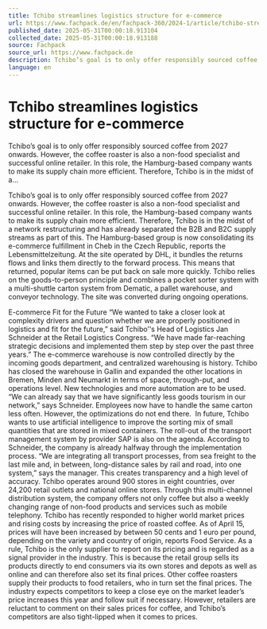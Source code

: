 ```yaml
---
title: Tchibo streamlines logistics structure for e-commerce
url: https://www.fachpack.de/en/fachpack-360/2024-1/article/tchibo-streamlines-logistics-structure-for-e-commerce
published_date: 2025-05-31T00:00:18.913104
collected_date: 2025-05-31T00:00:18.913188
source: Fachpack
source_url: https://www.fachpack.de
description: Tchibo’s goal is to only offer responsibly sourced coffee from 2027 onwards. However, the coffee roaster is also a non-food specialist and successful online retailer. In this role, the Hamburg-based company wants to make its supply chain more efficient. Therefore, Tchibo is in the midst of a...
language: en
---
```


# Tchibo streamlines logistics structure for e-commerce

Tchibo’s goal is to only offer responsibly sourced coffee from 2027 onwards. However, the coffee roaster is also a non-food specialist and successful online retailer. In this role, the Hamburg-based company wants to make its supply chain more efficient. Therefore, Tchibo is in the midst of a...

Tchibo’s goal is to only offer responsibly sourced coffee from 2027 onwards. However, the coffee roaster is also a non-food specialist and successful online retailer. In this role, the Hamburg-based company wants to make its supply chain more efficient. Therefore, Tchibo is in the midst of a network restructuring and has already separated the B2B and B2C supply streams as part of this. 
The Hamburg-based group is now consolidating its e-commerce fulfillment in Cheb in the Czech Republic, reports the Lebensmittelzeitung. At the site operated by DHL, it bundles the returns flows and links them directly to the forward process. This means that returned, popular items can be put back on sale more quickly. Tchibo relies on the goods-to-person principle and combines a pocket sorter system with a multi-shuttle carton system from Dematic, a pallet warehouse, and conveyor technology. The site was converted during ongoing operations.
 
E-commerce Fit for the Future 
“We wanted to take a closer look at complexity drivers and question whether we are properly positioned in logistics and fit for the future,” said Tchibo’'s Head of Logistics Jan Schneider at the Retail Logistics Congress. “We have made far-reaching strategic decisions and implemented them step by step over the past three years.” The e-commerce warehouse is now controlled directly by the incoming goods department, and centralized warehousing is history. 
Tchibo has closed the warehouse in Gallin and expanded the other locations in Bremen, Minden and Neumarkt in terms of space, through-put, and operations level. New technologies and more automation are to be used. “We can already say that we have significantly less goods tourism in our network,” says Schneider. Employees now have to handle the same carton less often. However, the optimizations do not end there.  
In future, Tchibo wants to use artificial intelligence to improve the sorting mix of small quantities that are stored in mixed containers. The roll-out of the transport management system by provider SAP is also on the agenda. According to Schneider, the company is already halfway through the implementation process. “We are integrating all transport processes, from sea freight to the last mile and, in between, long-distance sales by rail and road, into one system,” says the manager. This creates transparency and a high level of accuracy. 
Tchibo operates around 900 stores in eight countries, over 24,200 retail outlets and national online stores. Through this multi-channel distribution system, the company offers not only coffee but also a weekly changing range of non-food products and services such as mobile telephony. 
Tchibo has recently responded to higher world market prices and rising costs by increasing the price of roasted coffee. As of April 15, prices will have been increased by between 50 cents and 1 euro per pound, depending on the variety and country of origin, reports Food Service. As a rule, Tchibo is the only supplier to report on its pricing and is regarded as a signal provider in the industry. This is because the retail group sells its products directly to end consumers via its own stores and depots as well as online and can therefore also set its final prices. Other coffee roasters supply their products to food retailers, who in turn set the final prices. The industry expects competitors to keep a close eye on the market leader’s price increases this year and follow suit if necessary. However, retailers are reluctant to comment on their sales prices for coffee, and Tchibo’s competitors are also tight-lipped when it comes to prices.